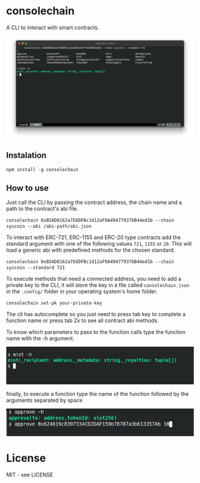 # consolechain

A CLI to interact with smart contracts.

![](/screenshot-1.png)

## Instalation

```shell
npm install -g consolechain
```

## How to use

Just call the CLI by passing the contract address, the chain name and a path to the contract's abi file.

```shell
consolechain 0xB5AD8162a7E6DFBc1d12aF9A494779376B44ed1b --chain syscoin --abi /abi-path/abi.json
```

To interact with ERC-721, ERC-1155 and ERC-20 type contracts add the standard argument with one of the following values `721`, `1155` or `20`. This will load a generic abi with predefined methods for the chosen standard.

```shell
consolechain 0xB5AD8162a7E6DFBc1d12aF9A494779376B44ed1b --chain syscoin --standard 721
```

To execute methods that need a connected address, you need to add a private key to the CLI, it will store the key in a file called `consolechain.json` in the `.config/` folder in your operating system's home folder.

```shell
consolechain set-pk your-private-key
```

The cli has autocomplete so you just need to press tab key to complete a function name or press tab 2x to see all contract abi methods.

To know which parameters to pass to the function calls type the function name with the -h argument.

![](/screenshot-2.png)

finally, to execute a function type the name of the function followed by the arguments separated by space

![](/screenshot-3.png)

# License

MIT - see LICENSE
